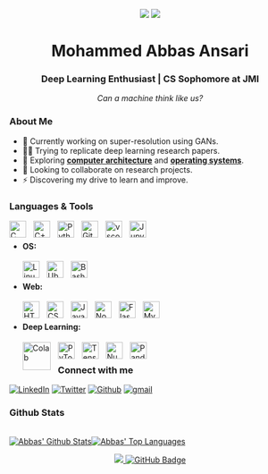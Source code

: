 
<p align="center"> 

<img src="https://render.githubusercontent.com/render/math?math={\LARGE e^{i \pi} = -1}#gh-light-mode-only">
<img src="https://render.githubusercontent.com/render/math?math={\color{white}\LARGE e^{i \pi} = -1}#gh-dark-mode-only">
<h1 align="center"> Mohammed Abbas Ansari </h1> 
<h3 align="center"> Deep Learning Enthusiast | CS Sophomore at JMI</h3>  
<p align="center"><i>Can a machine think like us?</i></p>

</p>

### About Me
 - 🔭 Currently working on super-resolution using GANs.
 - 👨‍💻 Trying to replicate deep learning research papers.
 - 🤖 Exploring **[computer architecture](https://www.youtube.com/watch?v=SbO0tqH8f5I)** and **[operating systems](https://www.amazon.in/Operating-System-Principles-Silberschatz/dp/8126509627/ref=sr_1_1?qid=1650108266&refinements=p_27%3AGalvin&s=books&sr=1-1)**.
 - 👯 Looking to collaborate on research projects.
 - ⚡ Discovering my drive to learn and improve.

### Languages & Tools
<img align="left" alt="C" width="30px" src="https://cdn.jsdelivr.net/gh/devicons/devicon/icons/c/c-original.svg" style="padding-right:10px;" />
<img align="left" alt="C++" width="30px" src="https://cdn.jsdelivr.net/gh/devicons/devicon/icons/cplusplus/cplusplus-original.svg" style="padding-right:10px;" />
<img align="left" alt="Python" width="30px" src="https://cdn.jsdelivr.net/gh/devicons/devicon/icons/python/python-original.svg" style="padding-right:10px;" />
<img align="left" alt="GitHub" width="30px" src="https://cdn.jsdelivr.net/gh/devicons/devicon/icons/github/github-original.svg" style="padding-right:10px;" />
<img align="left" alt="vscode" width="30px" src="https://cdn.jsdelivr.net/gh/devicons/devicon/icons/vscode/vscode-original.svg" style="padding-right:10px;" />
<img align="left" alt="Jupyter" width="30px" src="https://cdn.jsdelivr.net/gh/devicons/devicon/icons/jupyter/jupyter-original.svg" style="padding-right:10px;" />

<br>

 - #### OS:
    <img align="left" alt="Linux" width="30px" src="https://cdn.jsdelivr.net/gh/devicons/devicon/icons/linux/linux-original.svg" style="padding-right:10px;" />
    <img align="left" alt="Ubuntu" width="30px" src="https://cdn.jsdelivr.net/gh/devicons/devicon/icons/ubuntu/ubuntu-plain.svg" style="padding-right:10px;" />
    <img align="left" alt="Bash" width="30px" src="https://cdn.jsdelivr.net/gh/devicons/devicon/icons/bash/bash-original.svg" style="padding-right:10px;" />
    <br>

- #### Web:

    <img align="left" alt="HTML5" width="30px" src="https://cdn.jsdelivr.net/gh/devicons/devicon/icons/html5/html5-original.svg" style="padding-right:10px;" />
    <img align="left" alt="CSS3" width="30px" src="https://cdn.jsdelivr.net/gh/devicons/devicon/icons/css3/css3-original.svg" style="padding-right:10px;" />
    <img align="left" alt="JavaScript" width="30px" src="https://cdn.jsdelivr.net/gh/devicons/devicon/icons/javascript/javascript-original.svg" style="padding-right:10px;" />
    <img align="left" alt="Node.js" width="30px" src="https://cdn.jsdelivr.net/gh/devicons/devicon/icons/nodejs/nodejs-original.svg" style="padding-right:10px;" />
    <img align="left" alt="Flask" width="30px" src="https://cdn.jsdelivr.net/gh/devicons/devicon/icons/flask/flask-original.svg" style="padding-right:10px;" />
    <img align="left" alt="MySQL" width="30px" src="https://cdn.jsdelivr.net/gh/devicons/devicon/icons/mysql/mysql-original.svg" style="padding-right:10px;" />

    <br>

- #### Deep Learning:

    <img align="left" alt="Colab" width="50px" src="https://upload.wikimedia.org/wikipedia/commons/thumb/d/d0/Google_Colaboratory_SVG_Logo.svg/800px-Google_Colaboratory_SVG_Logo.svg.png?20210821072942" style="padding-right:10px;" />
    <img align="left" alt="PyTorch" width="30px" src="https://cdn.jsdelivr.net/gh/devicons/devicon/icons/pytorch/pytorch-original.svg" style="padding-right:10px;" />&nbsp;&nbsp;
    <img align="left" alt="TensorFlow" width="30px" src="https://cdn.jsdelivr.net/gh/devicons/devicon/icons/tensorflow/tensorflow-original.svg" style="padding-right:10px;" />&nbsp;&nbsp;
    <img align="left" alt="NumPy" width="30px" src="https://cdn.jsdelivr.net/gh/devicons/devicon/icons/numpy/numpy-original.svg" style="padding-right:10px;" />&nbsp;&nbsp;
    <img align="left" alt="Pandas" width="30px" src="https://cdn.jsdelivr.net/gh/devicons/devicon/icons/pandas/pandas-original.svg" style="padding-right:10px;" />


    <br>

### Connect with me
<a href="https://www.linkedin.com/in/abbas-ansari-2001/"><img alt="LinkedIn" src="https://img.shields.io/badge/LinkedIn-0077B5?style=for-the-badge&logo=linkedin&logoColor=white"></a>
<a href="https://twitter.com/King_of_Haskul"><img alt="Twitter" src="https://img.shields.io/badge/Twitter-1DA1F2?style=for-the-badge&logo=twitter&logoColor=white"></a>
<a href="https://github.com/m-abbas-ansari"><img alt="Github" src="https://img.shields.io/badge/GitHub-100000?style=for-the-badge&logo=github&logoColor=white"></a>
<a href="mailto:mohd.abbas.ansari.2001@gmail.com"><img alt="gmail" src="https://img.shields.io/badge/Gmail-D14836?style=for-the-badge&logo=gmail&logoColor=white"></a>

### Github Stats
  <br/>
    <a href="https://github.com/m-abbas-ansari/github-readme-stats"><img alt="Abbas' Github Stats" src="https://github-readme-stats.vercel.app/api?username=m-abbas-ansari&show_icons=true&count_private=true&theme=react&hide_border=true&bg_color=0D1117" /></a><a href="https://github.com/m-abbas-ansari/github-readme-stats"><img alt="Abbas' Top Languages" src="https://github-readme-stats.vercel.app/api/top-langs/?username=m-abbas-ansari&langs_count=8&count_private=true&layout=compact&theme=react&hide_border=true&bg_color=0D1117" /></a>
  <br/>  


</a>
<p align="center"><a href="https://gpvc.arturio.dev/m-abbas-ansari"><img src="https://komarev.com/ghpvc/?username=m-abbas-ansari">
<a href="https://github.com/m-abbas-ansari?tab=followers"><img src="https://img.shields.io/github/followers/m-abbas-ansari?label=Followers&style=social" alt="GitHub Badge"></a>
</p>



